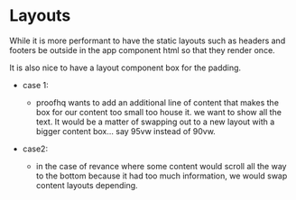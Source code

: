 # Layouts

While it is more performant to have the static layouts such as headers
and footers be outside in the app component html so that they render once.

It is also nice to have a layout component box for the padding.
* case 1:
  * proofhq wants to add an additional line of content that makes the box for our content too small too house it. we want to show all the text. It would be a matter of swapping out to a new layout with a bigger content box... say 95vw instead of 90vw.

* case2:
  * in the case of revance where some content would scroll all the way to the bottom because it had too much information, we would swap content layouts depending. 